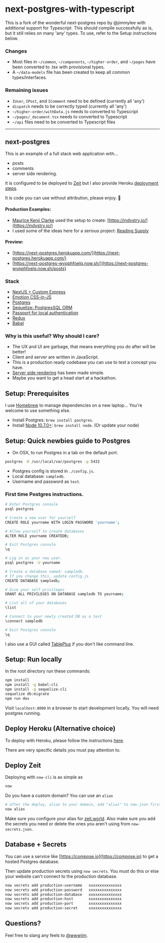 # next-postgres-with-typescript
This is a fork of the wonderful next-postgres repo by @jimmylee with additional support for Typescript. This should compile successfully as is, but it still relies on many 'any' types. To use, refer to the Setup instructions below. 

### Changes
- Most files in `~/common`, `~/components`, `~/higher-order`, and `~/pages` have been converted to .tsx with provisional types.
- A `~/data-models` file has been created to keep all common types/interfaces. 

### Remaining issues
- `IUser`, `IPost`, and `IComment` need to be defined (currently all 'any')
- `dispatch` needs to be correctly typed (currently all 'any')
- `~/higher-order/withData.js` needs to converted to Typescript
- `~/pages/_document.tsx` needs to converted to Typescript
- `~/api` files need to be converted to Typescript files


---

## next-postgres

This is an example of a full stack web application with...

- posts
- comments
- server side rendering.

It is configured to be deployed to [Zeit](https://zeit.co) but I also provide Heroku [deployment steps](https://github.com/jimmylee/next-postgres/blob/master/HEROKU.md).

It is code you can use without attribution, please enjoy. 🙏

#### Production Examples:

- [Maurice Kenji Clarke](https://twitter.com/mauricekenji) used the setup to create: [https://indvstry.io/](https://indvstry.io/)
- I used some of the ideas here for a serious project: [Reading Supply](https://reading.supply)

#### Preview:

- [https://next-postgres.herokuapp.com/](https://next-postgres.herokuapp.com/)
- [https://next-postgres-wvpphfoelq.now.sh/](https://next-postgres-wvpphfoelq.now.sh/posts)

### Stack

- [NextJS + Custom Express](https://github.com/zeit/next.js/)
- [Emotion CSS-in-JS](https://github.com/emotion-js/emotion)
- [Postgres](https://www.postgresql.org/)
- [Sequelize: PostgresSQL ORM](http://docs.sequelizejs.com/)
- [Passport for local authentication](http://passportjs.org/)
- [Redux](http://redux.js.org/)
- [Babel](https://babeljs.io/)

### Why is this useful? Why should I care?

- The UX and UI are garbage, that means everything you do after will be better!
- Client and server are written in JavaScript.
- This is a production ready codebase you can use to test a concept you have.
- [Server side rendering](https://zeit.co/blog/next2) has been made simple.
- Maybe you want to get a head start at a hackathon.

## Setup: Prerequisites

I use [Homebrew](https://brew.sh/) to manage dependencies on a new laptop... You're welcome to use something else.

- Install Postgres: `brew install postgres`.
- Install [Node 10.7.0+](https://nodejs.org/en/): `brew install node`. (Or update your node)

## Setup: Quick newbies guide to Postgres

- On OSX, to run Postgres in a tab on the default port.

```sh
postgres -D /usr/local/var/postgres -p 5432
```

- Postgres config is stored in `./config.js`.
- Local database: `sampledb`.
- Username and password as `test`.

### First time Postgres instructions.

```sh
# Enter Postgres console
psql postgres

# Create a new user for yourself
CREATE ROLE yourname WITH LOGIN PASSWORD 'yourname';

# Allow yourself to create databases
ALTER ROLE yourname CREATEDB;

# Exit Postgres console
\q

# Log in as your new user.
psql postgres -U yourname

# Create a database named: sampledb.
# If you change this, update config.js
CREATE DATABASE sampledb;

# Give your self privileges
GRANT ALL PRIVILEGES ON DATABASE sampledb TO yourname;

# List all of your databases
\list

# Connect to your newly created DB as a test
\connect sampledb

# Exit Postgres console
\q
```

I also use a GUI called [TablePlus](https://tableplus.io/) if you don't like command line.

## Setup: Run locally

In the root directory run these commands:

```sh
npm install
npm install -g babel-cli
npm install -g sequelize-cli
sequelize db:migrate
npm run dev
```

Visit `localhost:8000` in a browser to start development locally. You will need postgres running.

## Deploy Heroku (Alternative choice)

To deploy with Heroku, please follow the instructions [here](https://github.com/jimmylee/next-postgres/blob/master/HEROKU.md).

There are very specific details you must pay attention to.

## Deploy Zeit

Deploying with `now-cli` is as simple as

```sh
now
```

Do you have a custom domain? You can use an `alias`

```sh
# after the deploy, alias to your domain, add "alias" to now.json first
now alias
```

Make sure you configure your alias for [zeit.world](https://zeit.world). Also make sure you add the secrets you need or delete the ones you aren't using from `now-secrets.json`.

## Database + Secrets

You can use a service like [https://compose.io](https://compose.io) to get a hosted Postgres database.

Then update production secrets using `now secrets`. You must do this or else your website can't connect to the production database.

```sh
now secrets add production-username   xxxxxxxxxxxxxxx
now secrets add production-password   xxxxxxxxxxxxxxx
now secrets add production-database   xxxxxxxxxxxxxxx
now secrets add production-host       xxxxxxxxxxxxxxx
now secrets add production-port       xxxxxxxxxxxxxxx
now secrets add production-secret     xxxxxxxxxxxxxxx
```

## Questions?

Feel free to slang any feels to [@wwwjim](https://twitter.com/wwwjim).
